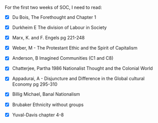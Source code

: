 For the first two weeks of SOC, I need to read:
- [x] Du Bois, The Forethought and Chapter 1
- [x] Durkheim E The division of Labour in Society
- [x] Marx, K. and F. Engels pg 221-248
- [x] Weber, M - The Protestant Ethic and the Spirit of Capitalism
- [x] Anderson, B Imagined Communities (C1 and C8)
- [x] Chatterjee, Partha 1986 Nationalist Thought and the Colonial World
- [x] Appadurai, A - Disjuncture and Difference in the Global cultural Economy pg 295-310
- [x] Billig Michael, Banal Nationalism
- [x] Brubaker Ethnicity without groups
- [x] Yuval-Davis chapter 4-8

